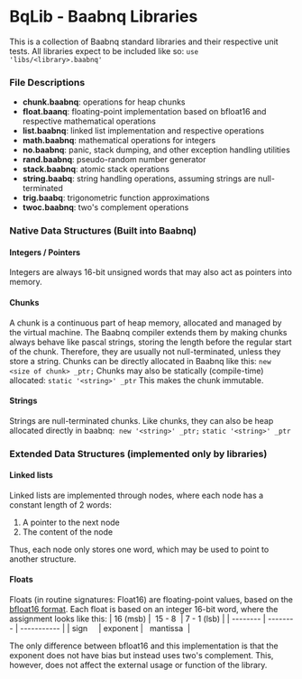 
# BqLib - Baabnq Libraries

This is a collection of Baabnq standard libraries and their respective unit tests.
All libraries expect to be included like so: ```use 'libs/<library>.baabnq'```
### File Descriptions

- **chunk.baabnq**: operations for heap chunks
- **float.baanq**: floating-point implementation based on bfloat16 and respective mathematical operations
- **list.baabnq**: linked list implementation and respective operations
- **math.baabnq**: mathematical operations for integers
- **no.baabnq**: panic, stack dumping, and other exception handling utilities
- **rand.baabnq**: pseudo-random number generator
- **stack.baabnq**: atomic stack operations
- **string.baabq**: string handling operations, assuming strings are null-terminated
- **trig.baabq**: trigonometric function approximations
- **twoc.baabnq**: two's complement operations

### Native Data Structures (Built into Baabnq)
#### Integers / Pointers
Integers are always 16-bit unsigned words that may also act as pointers into memory.
#### Chunks
A chunk is a continuous part of heap memory, allocated and managed by the virtual machine. The Baabnq compiler extends them by making chunks always behave like pascal strings, storing the length before the regular start of the chunk. Therefore, they are usually not null-terminated, unless they store a string. Chunks can be directly allocated in Baabnq like this:
```new <size of chunk> _ptr;```
Chunks may also be statically (compile-time) allocated:
```static '<string>' _ptr```
This makes the chunk immutable.
#### Strings
Strings are null-terminated chunks. Like chunks, they can also be heap allocated directly in baabnq: 
```new '<string>' _ptr;```
```static '<string>' _ptr```
### Extended Data Structures (implemented only by libraries)
#### Linked lists
Linked lists are implemented through nodes, where each node has a constant length of 2 words:
1. A pointer to the next node
2. The content of the node

Thus, each node only stores one word, which may be used to point to another structure.
#### Floats
Floats (in routine signatures: Float16) are floating-point values, based on the [bfloat16 format](https://en.wikipedia.org/wiki/Bfloat16_floating-point_format). Each float is based on an integer 16-bit word, where the assignment looks like this:
| 16 (msb) |  15 - 8  | 7 - 1 (lsb) |
| -------- | -------- | ----------- |
| sign     | exponent |   mantissa  |

The only difference between bfloat16 and this implementation is that the exponent does not have bias but instead uses two's complement. This, however, does not affect the external usage or function of the library.